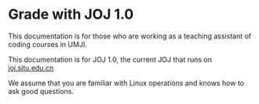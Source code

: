 # Grade with JOJ 1.0

This documentation is for those who are working as a teaching assistant of coding courses in UMJI.

This documentation is for JOJ 1.0, the current JOJ that runs on [joj.sjtu.edu.cn](joj.sjtu.edu.cn)

We assume that you are familiar with Linux operations and knows how to ask good questions.

